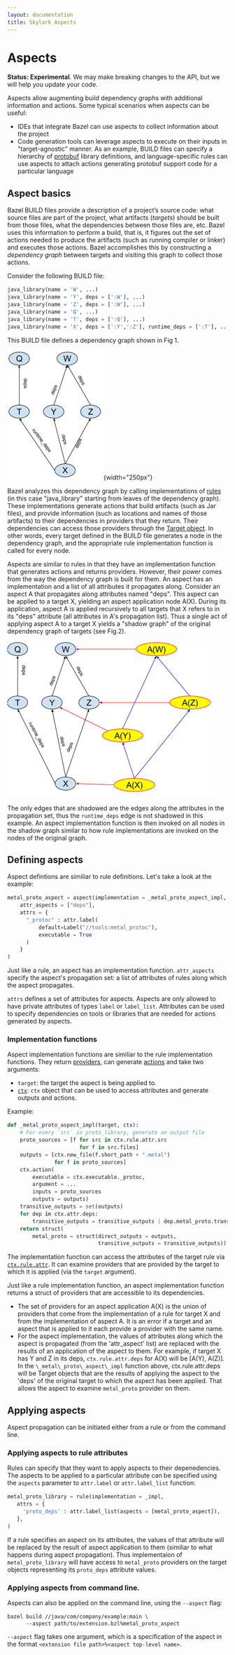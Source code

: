 ```yaml
---
layout: documentation
title: Skylark Aspects
---
```

# Aspects

**Status: Experimental**. We may make breaking changes to the API, but we will
  help you update your code.

Aspects allow augmenting build dependency graphs with additional information
and actions. Some typical scenarios when aspects can be useful:

*   IDEs that integrate Bazel can use aspects to collect information about the
    project
*   Code generation tools can leverage aspects to execute on their inputs in
    "target-agnostic" manner. As an example, BUILD files can specify a hierarchy
    of [protobuf](https://developers.google.com/protocol-buffers/) library
    definitions, and language-specific rules can use aspects to attach
    actions generating protobuf support code for a particular language

## Aspect basics

Bazel BUILD files provide a description of a project’s source code: what source
files are part of the project, what artifacts (_targets_) should be built from
those files, what the dependencies between those files are, etc. Bazel uses
this information to perform a build, that is, it figures out the set of actions
needed to produce the artifacts (such as running compiler or linker) and
executes those actions. Bazel accomplishes this by constructing a _dependency
graph_ between targets and visiting this graph to collect those actions.

Consider the following BUILD file:

```python
java_library(name = 'W', ...)
java_library(name = 'Y', deps = [':W'], ...)
java_library(name = 'Z', deps = [':W'], ...)
java_library(name = 'Q', ...)
java_library(name = 'T', deps = [':Q'], ...)
java_library(name = 'X', deps = [':Y',':Z'], runtime_deps = [':T'], ...)
```

This BUILD file defines a dependency graph shown in Fig 1.

![Build Graph](build-graph.png){width="250px"}

Bazel analyzes this dependency graph by calling implementations of
[rules](rules.md) (in this case "java_library" starting from leaves of
the dependency graph). These implementations generate actions that build
artifacts (such as Jar files), and provide information (such as locations
and names of those artifacts) to their dependencies in providers that
they return. Their dependencies can access those providers through the
[Target object](lib/Target.html). In other words, every target
defined in the BUILD file generates a node in the dependency graph, and
the appropriate rule implementation function is called for every node.

Aspects are similar to rules in that they have an implementation function that
generates actions and returns providers. However, their power comes from
the way the dependency graph is built for them. An aspect has an implementation
and a list of all attributes it propagates along. Consider an aspect A that
propagates along attributes named "deps". This aspect can be applied to
a target X, yielding an aspect application node A(X). During its application,
aspect A is applied recursively to all targets that X refers to in its "deps"
attribute (all attributes in A's propagation list). Thus a single act of
applying aspect A to a target X yields a "shadow graph" of the original
dependency graph of targets (see Fig.2).

![Build Graph with Aspect](build-graph-aspects.png)

The only edges that are shadowed are the edges along the attributes in
the propagation set, thus the `runtime_deps` edge is not shadowed in this
example. An aspect implementation function is then invoked on all nodes in
the shadow graph similar to how rule implementations are invoked on the nodes
of the original graph.

## Defining aspects

Aspect defintions are similiar to rule definitions. Let's take a look at
the example:

```python
metal_proto_aspect = aspect(implementation = _metal_proto_aspect_impl,
    attr_aspects = ["deps"],
    attrs = {
      "_protoc" : attr.label(
          default=Label("//tools:metal_protoc"),
          executable = True
      )
    }
)
```

Just like a rule, an aspect has an implementation function. ``attr_aspects``
specify the aspect's propagation set: a list of attributes of rules along which
the aspect propagates.

``attrs`` defines a set of attributes for aspects. Aspects are only allowed
to have private attributes of types ``label`` or ``label_list``. Attributes
can be used to specify dependencies on tools or libraries that are needed
for actions generated by aspects.

### Implementation functions

Aspect implementation functions are similiar to the rule implementation
functions. They return [providers](rule.md#providers), can generate
[actions](rule.md#actions) and take two arguments:

*    `target`: the target the aspect is being applied to.
*    [`ctx`](lib/ctx.html): `ctx` object that can be used to access attributes and
     generate outputs and actions.

Example:

```python
def _metal_proto_aspect_impl(target, ctx):
    # For every `src` in proto_library, generate an output file
    proto_sources = [f for src in ctx.rule.attr.src
                       for f in src.files]
    outputs = [ctx.new_file(f.short_path + ".metal")
               for f in proto_sources]
    ctx.action(
        executable = ctx.executable._protoc,
        argument = ...
        inputs = proto_sources
        outputs = outputs)
    transitive_outputs = set(outputs)
    for dep in ctx.attr.deps:
        transitive_outputs = transitive_outputs | dep.metal_proto.transitive_outputs
    return struct(
        metal_proto = struct(direct_outputs = outputs,
                             transitive_outputs = transitive_outputs))
```

The implementation function can access the attributes of the target rule via
[`ctx.rule.attr`](lib/ctx.html#rule). It can examine providers that are
provided  by the target to which it is applied (via the `target` argument).

Just like a rule implementation function, an aspect implementation function
returns a struct of providers that are accessible to its dependencies.
* The set of providers for an aspect application A(X) is the union of providers
  that come from the implementation of a rule for target X and from
  the implementation of aspect A. It is an error if a target and an aspect that
  is applied to it each provide a provider with the same name.
* For the aspect implementation, the values of attributes along which
  the aspect is propagated (from the 'attr\_aspect' list) are replaced with
  the results of an application of the aspect to them. For example, if target
  X has Y and Z in its deps, `ctx.rule.attr.deps` for A(X) will be [A(Y), A(Z)].
  In the `\_metal\_proto\_aspect\_impl` function above, ctx.rule.attr.deps will be
  Target objects that are the results of applying the aspect to the 'deps'
  of the original target to which the aspect has been applied.
  That allows the aspect to examine `metal_proto` provider on them.


## Applying aspects

Aspect propagation can be initiated either from a rule or from the command line.

### Applying aspects to rule attributes

Rules can specify that they want to apply aspects to their depenedencies.
The aspects to be applied to a particular attribute can be specified
using the `aspects` parameter to `attr.label` or `attr.label_list` function:

```python
metal_proto_library = rule(implementation = _impl,
   attrs = {
     'proto_deps' : attr.label_list(aspects = [metal_proto_aspect]),
   },
)
```

If a rule specifies an aspect on its attributes, the values of that attribute
will be replaced by the result of aspect application to them (similiar to
what happens during aspect propagation). Thus implementaion of
`metal_proto_library` will have access to `metal_proto` providers
on the target objects representing its `proto_deps` attribute values.

### Applying aspects from command line.

Aspects can also be applied on the command line, using the `--aspect` flag:


```
bazel build //java/com/company/example:main \
      --aspect path/to/extension.bzl%metal_proto_aspect
```

`--aspect` flag takes one argument, which is a specification of the aspect in
the format `<extension file path>%<aspect top-level name>`.


